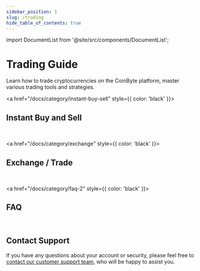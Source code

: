 ```yaml
---
sidebar_position: 1
slug: /trading
hide_table_of_contents: true
---
```


import DocumentList from '@site/src/components/DocumentList';

# Trading Guide

Learn how to trade cryptocurrencies on the CoinByte platform, master various trading tools and strategies.
<br/>


<a href="/docs/category/instant-buy-sell" style={{ color: 'black' }}>
  <h2>Instant Buy and Sell</h2>
  </a>
<DocumentList category="trading/instant-buy-sell" />
<br/>
  
<a href="/docs/category/exchange" style={{ color: 'black' }}>
  <h2>Exchange / Trade</h2>
  </a>
<DocumentList category="trading/exchange" />
<br/>
  

<a href="/docs/category/faq-2" style={{ color: 'black' }}>
  <h2>FAQ</h2>
  </a>
<DocumentList category="trading/faq" />
<br/>
  
## Contact Support

If you have any questions about your account or security, please feel free to [contact our customer support team](mailto:cs@coinbyte.com.au ), who will be happy to assist you.
